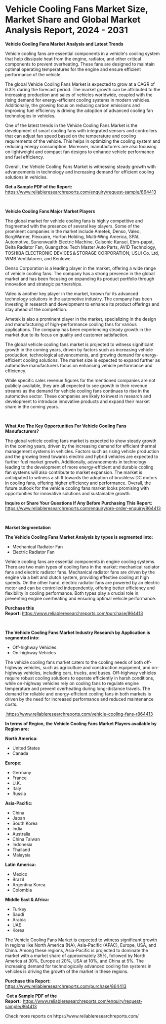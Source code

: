 <p><h1>Vehicle Cooling Fans Market Size, Market Share and Global Market Analysis Report, 2024 - 2031</h1></p><p><strong>Vehicle Cooling Fans Market Analysis and Latest Trends</strong></p>
<p><p>Vehicle cooling fans are essential components in a vehicle's cooling system that help dissipate heat from the engine, radiator, and other critical components to prevent overheating. These fans are designed to maintain optimal operating temperatures for the engine and ensure efficient performance of the vehicle.</p><p>The global Vehicle Cooling Fans Market is expected to grow at a CAGR of 6.3% during the forecast period. The market growth can be attributed to the increasing production and sales of vehicles worldwide, coupled with the rising demand for energy-efficient cooling systems in modern vehicles. Additionally, the growing focus on reducing carbon emissions and improving fuel efficiency is driving the adoption of advanced cooling fan technologies in vehicles.</p><p>One of the latest trends in the Vehicle Cooling Fans Market is the development of smart cooling fans with integrated sensors and controllers that can adjust fan speed based on the temperature and cooling requirements of the vehicle. This helps in optimizing the cooling system and reducing energy consumption. Moreover, manufacturers are also focusing on lightweight and compact fan designs to enhance vehicle performance and fuel efficiency.</p><p>Overall, the Vehicle Cooling Fans Market is witnessing steady growth with advancements in technology and increasing demand for efficient cooling solutions in vehicles.</p></p>
<p><strong>Get a Sample PDF of the Report:&nbsp;</strong> <a href="https://www.reliableresearchreports.com/enquiry/request-sample/864413">https://www.reliableresearchreports.com/enquiry/request-sample/864413</a></p>
<p>&nbsp;</p>
<p><strong>Vehicle Cooling Fans Major Market Players</strong></p>
<p><p>The global market for vehicle cooling fans is highly competitive and fragmented with the presence of several key players. Some of the prominent companies in the market include Ametek, Denso, Valeo, BorgWarner, Flexxaire, Horton Holding, Multi-Wing America, SPAL Automotive, Sunonwealth Electric Machine, Calsonic Kansei, Ebm-papst, Delta Radiator Fan, Guangzhou Tech Master Auto Parts, AVID Technology, TOSHIBA ELECTRONIC DEVICES＆STORAGE CORPORATION, USUI Co. Ltd, WMB Ventilatoren, and Kenlowe.</p><p>Denso Corporation is a leading player in the market, offering a wide range of vehicle cooling fans. The company has a strong presence in the global market and has been focusing on expanding its product portfolio through innovation and strategic partnerships.</p><p>Valeo is another key player in the market, known for its advanced technology solutions in the automotive industry. The company has been investing in research and development to enhance its product offerings and stay ahead of the competition.</p><p>Ametek is also a prominent player in the market, specializing in the design and manufacturing of high-performance cooling fans for various applications. The company has been experiencing steady growth in the market due to its focus on quality and customer satisfaction.</p><p>The global vehicle cooling fans market is projected to witness significant growth in the coming years, driven by factors such as increasing vehicle production, technological advancements, and growing demand for energy-efficient cooling solutions. The market size is expected to expand further as automotive manufacturers focus on enhancing vehicle performance and efficiency.</p><p>While specific sales revenue figures for the mentioned companies are not publicly available, they are all expected to see growth in their revenue streams as the demand for vehicle cooling fans continues to rise in the automotive sector. These companies are likely to invest in research and development to introduce innovative products and expand their market share in the coming years.</p></p>
<p>&nbsp;</p>
<p><strong>What Are The Key Opportunities For Vehicle Cooling Fans Manufacturers?</strong></p>
<p><p>The global vehicle cooling fans market is expected to show steady growth in the coming years, driven by the increasing demand for efficient thermal management systems in vehicles. Factors such as rising vehicle production and the growing trend towards electric and hybrid vehicles are expected to further fuel market growth. Additionally, advancements in technology leading to the development of more energy-efficient and durable cooling fan systems will also contribute to market expansion. The market is anticipated to witness a shift towards the adoption of brushless DC motors in cooling fans, offering higher efficiency and performance. Overall, the future outlook for the vehicle cooling fans market looks promising with opportunities for innovative solutions and sustainable growth.</p></p>
<p><strong>Inquire or Share Your Questions If Any Before Purchasing This Report:</strong> <a href="https://www.reliableresearchreports.com/enquiry/pre-order-enquiry/864413">https://www.reliableresearchreports.com/enquiry/pre-order-enquiry/864413</a></p>
<p>&nbsp;</p>
<p><strong>Market Segmentation</strong></p>
<p><strong>The Vehicle Cooling Fans Market Analysis by types is segmented into:</strong></p>
<p><ul><li>Mechanical Radiator Fan</li><li>Electric Radiator Fan</li></ul></p>
<p><p>Vehicle cooling fans are essential components in engine cooling systems. There are two main types of cooling fans in the market: mechanical radiator fans and electric radiator fans. Mechanical radiator fans are driven by the engine via a belt and clutch system, providing effective cooling at high speeds. On the other hand, electric radiator fans are powered by an electric motor and can be controlled independently, offering better efficiency and flexibility in cooling performance. Both types play a crucial role in preventing engine overheating and ensuring optimal vehicle performance.</p></p>
<p><strong>Purchase this Report:&nbsp;</strong><a href="https://www.reliableresearchreports.com/purchase/864413">https://www.reliableresearchreports.com/purchase/864413</a></p>
<p>&nbsp;</p>
<p><strong>The Vehicle Cooling Fans Market Industry Research by Application is segmented into:</strong></p>
<p><ul><li>Off-highway Vehicles</li><li>On-highway Vehicles</li></ul></p>
<p><p>The vehicle cooling fans market caters to the cooling needs of both off-highway vehicles, such as agriculture and construction equipment, and on-highway vehicles, including cars, trucks, and buses. Off-highway vehicles require robust cooling solutions to operate efficiently in harsh conditions, while on-highway vehicles rely on cooling fans to regulate engine temperature and prevent overheating during long-distance travels. The demand for reliable and energy-efficient cooling fans in both markets is driven by the need for increased performance and reduced maintenance costs.</p></p>
<p><a href="https://www.reliableresearchreports.com/vehicle-cooling-fans-r864413">&nbsp;https://www.reliableresearchreports.com/vehicle-cooling-fans-r864413</a></p>
<p><strong>In terms of Region, the Vehicle Cooling Fans Market Players available by Region are:</strong></p>
<p>
    <p> <strong> North America: </strong>
        <ul>
            <li>United States</li>
            <li>Canada</li>
        </ul>
        </p> 
    <p> <strong> Europe: </strong>
        <ul>
            <li>Germany</li>
            <li>France</li>
            <li>U.K.</li>
            <li>Italy</li>
            <li>Russia</li>
        </ul>
        </p> 
    <p> <strong> Asia-Pacific: </strong>
        <ul>
            <li>China</li>
            <li>Japan</li>
            <li>South Korea</li>
            <li>India</li>
            <li>Australia</li>
            <li>China Taiwan</li>
            <li>Indonesia</li>
            <li>Thailand</li>
            <li>Malaysia</li>
        </ul>
        </p> 
    <p> <strong> Latin America: </strong>
        <ul>
            <li>Mexico</li>
            <li>Brazil</li>
            <li>Argentina Korea</li>
            <li>Colombia</li>
        </ul>
        </p> 
    <p> <strong> Middle East & Africa: </strong>
        <ul>
            <li>Turkey</li>
            <li>Saudi</li>
            <li>Arabia</li>
            <li>UAE</li>
            <li>Korea</li>
        </ul>
    </p>
    </p>
<p><p>The Vehicle Cooling Fans Market is expected to witness significant growth in regions like North America (NA), Asia-Pacific (APAC), Europe, USA, and China. Among these regions, Asia-Pacific is projected to dominate the market with a market share of approximately 35%, followed by North America at 30%, Europe at 20%, USA at 10%, and China at 5%. The increasing demand for technologically advanced cooling fan systems in vehicles is driving the growth of the market in these regions.</p></p>
<p><strong>Purchase this Report: </strong><a href="https://www.reliableresearchreports.com/purchase/864413">https://www.reliableresearchreports.com/purchase/864413</a></p>
<p>&nbsp;<strong>Get a Sample PDF of the Report:&nbsp;&nbsp;</strong><a href="https://www.reliableresearchreports.com/enquiry/request-sample/864413">https://www.reliableresearchreports.com/enquiry/request-sample/864413</a></p>
<p><strong></strong></p>
<p>Check more reports on https://www.reliableresearchreports.com/</p>